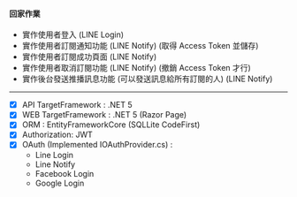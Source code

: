 #### 回家作業
- 實作使用者登入 (LINE Login)
- 實作使用者訂閱通知功能 (LINE Notify) (取得 Access Token 並儲存)
- 實作使用者訂閱成功頁面 (LINE Notify)
- 實作使用者取消訂閱功能 (LINE Notify) (撤銷 Access Token 才行)
- 實作後台發送推播訊息功能 (可以發送訊息給所有訂閱的人) (LINE Notify)

------------
- [x] API TargetFramework : .NET 5
- [x] WEB TargetFramework : .NET 5 (Razor Page)
- [x] ORM : EntityFrameworkCore (SQLLite CodeFirst)
- [x] Authorization: JWT
- [x] OAuth (Implemented IOAuthProvider.cs) : 
	- Line Login
	- Line Notify
	- Facebook Login
	- Google Login

